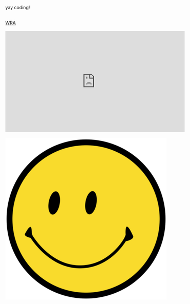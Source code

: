 <!DOCTYPE html>
<html lang="en" dir="ltr">
  <head>
    <meta charset="utf-8">
    <title>Home</title>
  </head>
  <body>
    <p> yay coding! </p>
    <br>
    <a href=https://www.wra.net> WRA </a>
    <br><br>
    <iframe width="560" height="315" src="https://www.youtube.com/embed/1PLBmUVYYeg" frameborder="0" allow="accelerometer; autoplay; encrypted-media; gyroscope; picture-in-picture" allowfullscreen></iframe>
    <br> <br>
    <img src="smile.png">
  </body>
</html>
